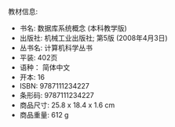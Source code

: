 教材信息:
* 书名: 数据库系统概念 (本科教学版)
* 出版社: 机械工业出版社; 第5版 (2008年4月3日)
* 丛书名: 计算机科学丛书
* 平装: 402页
* 语种： 简体中文
* 开本: 16
* ISBN: 9787111234227
* 条形码: 9787111234227
* 商品尺寸: 25.8 x 18.4 x 1.6 cm
* 商品重量: 612 g